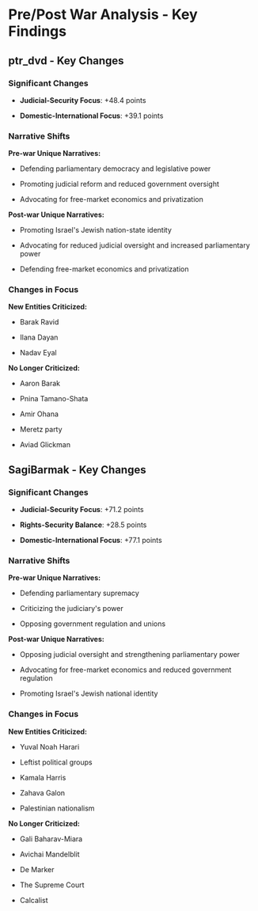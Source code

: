 # Pre/Post War Analysis - Key Findings


## ptr_dvd - Key Changes


### Significant Changes

- **Judicial-Security Focus**: +48.4 points

- **Domestic-International Focus**: +39.1 points


### Narrative Shifts


**Pre-war Unique Narratives:**

- Defending parliamentary democracy and legislative power

- Promoting judicial reform and reduced government oversight

- Advocating for free-market economics and privatization


**Post-war Unique Narratives:**

- Promoting Israel's Jewish nation-state identity

- Advocating for reduced judicial oversight and increased parliamentary power

- Defending free-market economics and privatization


### Changes in Focus


**New Entities Criticized:**

- Barak Ravid

- Ilana Dayan

- Nadav Eyal


**No Longer Criticized:**

- Aaron Barak

- Pnina Tamano-Shata

- Amir Ohana

- Meretz party

- Aviad Glickman


## SagiBarmak - Key Changes


### Significant Changes

- **Judicial-Security Focus**: +71.2 points

- **Rights-Security Balance**: +28.5 points

- **Domestic-International Focus**: +77.1 points


### Narrative Shifts


**Pre-war Unique Narratives:**

- Defending parliamentary supremacy

- Criticizing the judiciary's power

- Opposing government regulation and unions


**Post-war Unique Narratives:**

- Opposing judicial oversight and strengthening parliamentary power

- Advocating for free-market economics and reduced government regulation

- Promoting Israel's Jewish national identity


### Changes in Focus


**New Entities Criticized:**

- Yuval Noah Harari

- Leftist political groups

- Kamala Harris

- Zahava Galon

- Palestinian nationalism


**No Longer Criticized:**

- Gali Baharav-Miara

- Avichai Mandelblit

- De Marker

- The Supreme Court

- Calcalist
